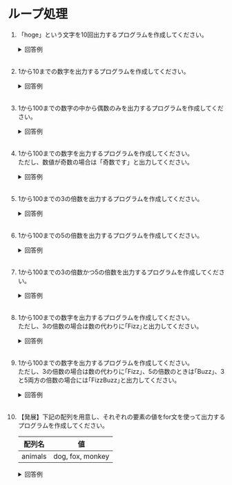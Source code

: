 # ループ処理

1. 「hoge」という文字を10回出力するプログラムを作成してください。

    <details><summary>回答例</summary><div>
            
    ```
    for (int i = 1; i <= 10; i++) {
        Debug.Log("hoge");
    }
    ```
            
    </div></details>
        

    <br>
	
2. 1から10までの数字を出力するプログラムを作成してください。

    <details><summary>回答例</summary><div>
            
    ```
    for (int i = 1; i <= 10; i++) {
        Debug.Log(i);
    }
    ```
            
    </div></details>
        

    <br>
	
3. 1から100までの数字の中から偶数のみを出力するプログラムを作成してください。

    <details><summary>回答例</summary><div>
            
    ```
    for (int i = 1; i <= 100; i++) {
        if (i % 2 == 0) {
            Debug.Log(i);
        }
    }
    ```
            
    </div></details>
        

    <br>

4. 1から100までの数字を出力するプログラムを作成してください。  
ただし、数値が奇数の場合は「奇数です」と出力してください。

    <details><summary>回答例</summary><div>
            
    ```
    for (int i = 1; i <= 100; i++) {
        if (i % 2 != 0) {
            Debug.Log("奇数です");
        } else {
            Debug.Log(i);
        }
    }
    ```
            
    </div></details>
        

    <br>
	
5. 1から100までの3の倍数を出力するプログラムを作成してください。  

    <details><summary>回答例</summary><div>
            
    ```
    for (int i = 1; i <= 100; i++) {
        if (i % 3 == 0) {
            Debug.Log(i);
        }
    }
    ```
            
    </div></details>
        

    <br>
	
6. 1から100までの5の倍数を出力するプログラムを作成してください。  

    <details><summary>回答例</summary><div>
            
    ```
    for (int i = 1; i <= 100; i++) {
        if (i % 5 == 0) {
            Debug.Log(i);
        }
    }
    ```
            
    </div></details>
        

    <br>
	
7. 1から100までの3の倍数かつ5の倍数を出力するプログラムを作成してください。  

    <details><summary>回答例</summary><div>
            
    ```
    for (int i = 1; i <= 100; i++) {
        if (i % 3 == 0 && i % 5 == 0) {
            Debug.Log(i);
        }
    }
    ```
            
    </div></details>
        

    <br>
	
8. 1から100までの数字を出力するプログラムを作成してください。  
ただし、3の倍数の場合は数の代わりに｢Fizz｣と出力してください。

    <details><summary>回答例</summary><div>
            
    ```
    for (int i = 1; i <= 100; i++) {
        if (i % 3 == 0) {
            Debug.Log("Fizz");
        } else {
            Debug.Log(i);
        }
    }
    ```
            
    </div></details>
        

    <br>
	
9. 1から100までの数字を出力するプログラムを作成してください。  
ただし、3の倍数の場合は数の代わりに｢Fizz｣、5の倍数のときは｢Buzz｣、3と5両方の倍数の場合には｢FizzBuzz｣と出力してください。

    <details><summary>回答例</summary><div>
            
    ```
    for (int i = 1; i <= 100; i++) {
        if (i % 3 == 0 && i % 5 == 0) {
            Debug.Log("FizzBuzz");
        } else if (i % 5 == 0) {
            Debug.Log("Buzz");
        } else if (i % 3 == 0) {
            Debug.Log("Fizz");
        } else {
            Debug.Log(i);
        }
    }
    ```
            
    </div></details>
        

    <br>
	
10. 【発展】下記の配列を用意し、それぞれの要素の値をfor文を使って出力するプログラムを作成してください。

    | 配列名  | 値               |
    | ------- | ---------------- |
    | animals | dog, fox, monkey |


    <details><summary>回答例</summary><div>
            
    ```
    string[] animals = { "dog", "fox", "monkey" };

    for (int i = 0; i < animals.Length; i++) {
        Debug.Log(animals[i]);
    }
    ```
            
    </div></details>
        

    <br>

